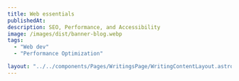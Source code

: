 ```yaml
---
title: Web essentials
publishedAt:
description: SEO, Performance, and Accessibility
image: /images/dist/banner-blog.webp
tags:
  - "Web dev"
  - "Performance Optimization"

layout: "../../components/Pages/WritingsPage/WritingContentLayout.astro"
---
```

